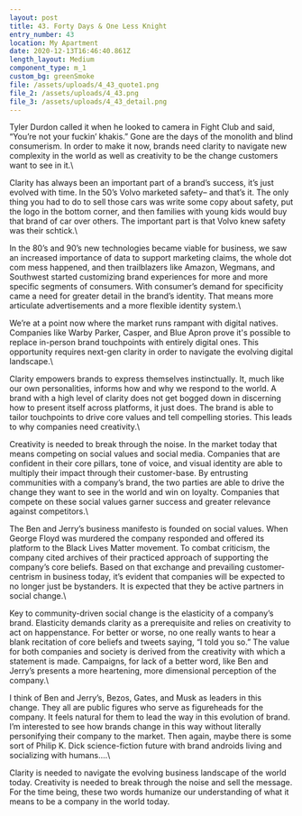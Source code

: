 ```yaml
---
layout: post
title: 43. Forty Days & One Less Knight
entry_number: 43
location: My Apartment
date: 2020-12-13T16:46:40.861Z
length_layout: Medium
component_type: m_1
custom_bg: greenSmoke
file: /assets/uploads/4_43_quote1.png
file_2: /assets/uploads/4_43.png
file_3: /assets/uploads/4_43_detail.png
---
```

Tyler Durdon called it when he looked to camera in Fight Club and said, “You’re not your fuckin’ khakis.” Gone are the days of the monolith and blind consumerism. In order to make it now, brands need clarity to navigate new complexity in the world as well as creativity to be the change customers want to see in it.\

Clarity has always been an important part of a brand’s success, it’s just evolved with time. In the 50’s Volvo marketed safety– and that’s it. The only thing you had to do to sell those cars was write some copy about safety, put the logo in the bottom corner, and then families with young kids would buy that brand of car over others. The important part is that Volvo knew safety was their schtick.\

In the 80’s and 90’s new technologies became viable for business, we saw an increased importance of data to support marketing claims, the whole dot com mess happened, and then trailblazers like Amazon, Wegmans, and Southwest started customizing brand experiences for more and more specific segments of consumers. With consumer’s demand for specificity came a need for greater detail in the brand’s identity. That means more articulate advertisements and a more flexible identity system.\

We’re at a point now where the market runs rampant with digital natives. Companies like Warby Parker, Casper, and Blue Apron prove it's possible to replace in-person brand touchpoints with entirely digital ones. This opportunity requires next-gen clarity in order to navigate the evolving digital landscape.\
 
Clarity empowers brands to express themselves instinctually. It, much like our own personalities, informs how and why we respond to the world. A brand with a high level of clarity does not get bogged down in discerning how to present itself across platforms, it just does. The brand is able to tailor touchpoints to drive core values and tell compelling stories. This leads to why companies need creativity.\

Creativity is needed to break through the noise. In the market today that means competing on social values and social media. Companies that are confident in their core pillars, tone of voice, and visual identity are able to multiply their impact through their customer-base. By entrusting communities with a company’s brand, the two parties are able to drive the change they want to see in the world and win on loyalty. Companies that compete on these social values garner success and greater relevance against competitors.\

The Ben and Jerry’s business manifesto is founded on social values. When George Floyd was murdered the company responded and offered its platform to the Black Lives Matter movement. To combat criticism, the company cited archives of their practiced approach of supporting the company’s core beliefs. Based on that exchange and prevailing customer-centrism in business today, it’s evident that companies will be expected to no longer just be bystanders. It is expected that they be active partners in social change.\

Key to community-driven social change is the elasticity of a company’s brand. Elasticity demands clarity as a prerequisite and relies on creativity to act on happenstance. For better or worse, no one really wants to hear a blank recitation of core beliefs and tweets saying, “I told you so.” The value for both companies and society is derived from the creativity with which a statement is made. Campaigns, for lack of a better word, like Ben and Jerry’s presents a more heartening, more dimensional perception of the company.\
 
I think of Ben and Jerry’s, Bezos, Gates, and Musk as leaders in this change. They all are public figures who serve as figureheads for the company. It feels natural for them to lead the way in this evolution of brand. I’m interested to see how brands change in this way without literally personifying their company to the market. Then again, maybe there is some sort of Philip K. Dick science-fiction future with brand androids living and socializing with humans....\

Clarity is needed to navigate the evolving business landscape of the world today. Creativity is needed to break through the noise and sell the message. For the time being, these two words humanize our understanding of what it means to be a company in the world today.